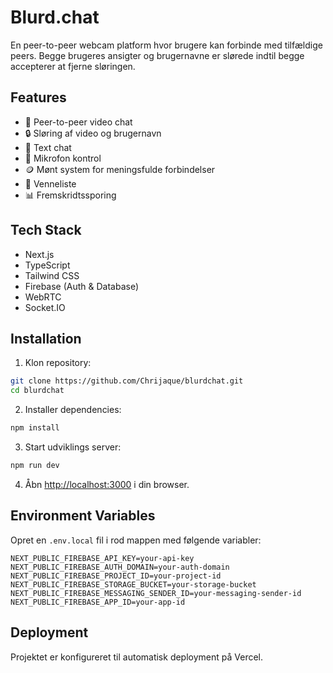# Blurd.chat

En peer-to-peer webcam platform hvor brugere kan forbinde med tilfældige peers. Begge brugeres ansigter og brugernavne er slørede indtil begge accepterer at fjerne sløringen.

## Features

- 🎥 Peer-to-peer video chat
- 🔒 Sløring af video og brugernavn
- 💬 Text chat
- 🎤 Mikrofon kontrol
- 🪙 Mønt system for meningsfulde forbindelser
- 👥 Venneliste
- 📊 Fremskridtssporing

## Tech Stack

- Next.js
- TypeScript
- Tailwind CSS
- Firebase (Auth & Database)
- WebRTC
- Socket.IO

## Installation

1. Klon repository:
```bash
git clone https://github.com/Chrijaque/blurdchat.git
cd blurdchat
```

2. Installer dependencies:
```bash
npm install
```

3. Start udviklings server:
```bash
npm run dev
```

4. Åbn [http://localhost:3000](http://localhost:3000) i din browser.

## Environment Variables

Opret en `.env.local` fil i rod mappen med følgende variabler:

```env
NEXT_PUBLIC_FIREBASE_API_KEY=your-api-key
NEXT_PUBLIC_FIREBASE_AUTH_DOMAIN=your-auth-domain
NEXT_PUBLIC_FIREBASE_PROJECT_ID=your-project-id
NEXT_PUBLIC_FIREBASE_STORAGE_BUCKET=your-storage-bucket
NEXT_PUBLIC_FIREBASE_MESSAGING_SENDER_ID=your-messaging-sender-id
NEXT_PUBLIC_FIREBASE_APP_ID=your-app-id
```

## Deployment

Projektet er konfigureret til automatisk deployment på Vercel. 
